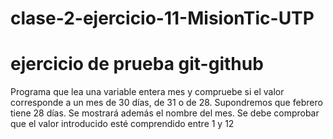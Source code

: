 # clase-2-ejercicio-11-MisionTic-UTP
# ejercicio de prueba git-github

Programa que lea una variable entera mes y compruebe si el
valor corresponde a un mes de 30 días, de 31 o de 28.
Supondremos que febrero tiene 28 días. Se mostrará además el
nombre del mes. Se debe comprobar que el valor introducido esté
comprendido entre 1 y 12

